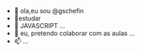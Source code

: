 - 👋 ola,eu sou @gschefin
- 👀estudar
- 🌱 JAVASCRIPT ...
- 💞️ eu, pretendo colaborar com as aulas ...
- 📫 ...
